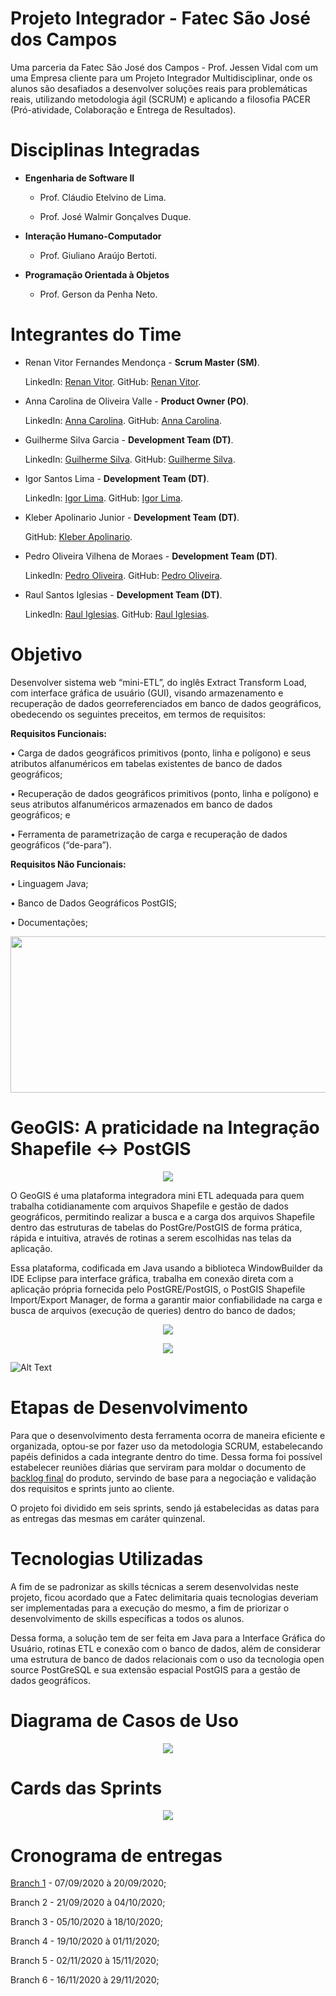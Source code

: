 # **Projeto Integrador - Fatec São José dos Campos**

Uma parceria da Fatec São José dos Campos - Prof. Jessen Vidal com um uma Empresa cliente para um Projeto Integrador Multidisciplinar, onde os alunos são desafiados a desenvolver soluções reais para problemáticas reais, utilizando metodologia ágil (SCRUM) e aplicando a filosofia PACER (Pró-atividade, Colaboração e Entrega de Resultados).

# **Disciplinas Integradas**

  - **Engenharia de Software II**
  
       - Prof. Cláudio Etelvino de Lima.
        
       - Prof. José Walmir Gonçalves Duque.
  
  - **Interação Humano-Computador**
  
       - Prof. Giuliano Araújo Bertoti.
  
  - **Programação Orientada à Objetos**
  
       - Prof. Gerson da Penha Neto.
   
# **Integrantes do Time**
  
   - Renan Vitor Fernandes Mendonça - **Scrum Master (SM)**.
    
     LinkedIn: [Renan Vitor](https://www.linkedin.com/in/renan-vitor-a93814109/).
     GitHub: [Renan Vitor](https://github.com/RenanVitor).
      
   - Anna Carolina de Oliveira Valle - **Product Owner (PO)**.
    
     LinkedIn: [Anna Carolina](https://www.linkedin.com/in/anna-carolina-372411b3/).
     GitHub: [Anna Carolina](https://github.com/AnnaCMendes).
      
   - Guilherme Silva Garcia - **Development Team (DT)**.
    
     LinkedIn: [Guilherme Silva](https://www.linkedin.com/in/guilherme-garcia-b07187153/).
     GitHub: [Guilherme Silva](https://github.com/guilherme4garcia).
      
   - Igor Santos Lima - **Development Team (DT)**.
    
     LinkedIn: [Igor Lima](https://www.linkedin.com/in/igor-lima-0202b0196/).
     GitHub: [Igor Lima](https://github.com/IgorSantosL).
      
   - Kleber Apolinario Junior - **Development Team (DT)**.
    
     GitHub: [Kleber Apolinario]().
      
   - Pedro Oliveira Vilhena de Moraes - **Development Team (DT)**.
    
     LinkedIn: [Pedro Oliveira](https://www.linkedin.com/in/pedrovilhena/).
     GitHub: [Pedro Oliveira](https://github.com/PedroVilhena).
      
   - Raul Santos Iglesias - **Development Team (DT)**.
    
     LinkedIn: [Raul Iglesias](https://www.linkedin.com/in/raul-iglesias-8010201a1/).
     GitHub: [Raul Iglesias](https://github.com/RaulIglesias).

# **Objetivo**

Desenvolver sistema web “mini-ETL”, do inglês Extract Transform Load, com interface gráfica de usuário (GUI), visando armazenamento e recuperação de dados georreferenciados em banco de dados geográficos, obedecendo os seguintes preceitos, em termos de requisitos:

   **Requisitos Funcionais:**
   
   • Carga de dados geográficos primitivos (ponto, linha e polígono) e seus atributos alfanuméricos em tabelas existentes de banco de dados geográficos;
    
   • Recuperação de dados geográficos primitivos (ponto, linha e polígono) e seus atributos alfanuméricos armazenados em banco de dados geográficos; e
   
   • Ferramenta de parametrização de carga e recuperação de dados geográficos (“de-para”).
   
   **Requisitos Não Funcionais:**
   
   • Linguagem Java;
   
   • Banco de Dados Geográficos PostGIS;
   
   • Documentações;

<p align="center">
  <img width="600" height="250" src="https://github.com/3pi-fatec-visiona/ShapeGIS---mini-ETL/blob/master/Branch%201/Assets/Fluxo.png">
</p>

# **GeoGIS: A praticidade na Integração Shapefile <-> PostGIS**

<p align="center">
  <img src="https://github.com/3pi-fatec-visiona/GeoGIS---mini-ETL/blob/master/Branch%201/Assets/Logo_GeoGIS.png">
</p>

O GeoGIS é uma plataforma integradora mini ETL adequada para quem trabalha cotidianamente com arquivos Shapefile e gestão de dados geográficos, permitindo realizar a busca e a carga dos arquivos Shapefile dentro das estruturas de tabelas do PostGre/PostGIS de forma prática, rápida e intuitiva, através de rotinas a serem escolhidas nas telas da aplicação.

Essa plataforma, codificada em Java usando a biblioteca WindowBuilder da IDE Eclipse para interface gráfica, trabalha em conexão direta com a aplicação própria fornecida pelo PostGRE/PostGIS, o PostGIS Shapefile Import/Export Manager, de forma a garantir maior confiabilidade na carga e busca de arquivos (execução de queries) dentro do banco de dados;

<p align="center">
  <img src="https://github.com/3pi-fatec-visiona/GeoGIS---mini-ETL/blob/master/Branch%201/Assets/Tela_Login_Preenchido.png">
</p>
  
<p align="center">
  <img src="https://github.com/3pi-fatec-visiona/GeoGIS---mini-ETL/blob/master/Branch%201/Assets/Tela_Convers%C3%A3o.png">
</p>

![Alt Text](https://github.com/3pi-fatec-visiona/GeoGIS---mini-ETL/blob/master/Branch%201/Assets/GIF-200920_233947.gif)

# **Etapas de Desenvolvimento**

Para que o desenvolvimento desta ferramenta ocorra de maneira eficiente e organizada, optou-se por fazer uso da metodologia SCRUM, estabelecando papéis definidos a cada integrante dentro do time. Dessa forma foi possível estabelecer reuniões diárias que serviram para moldar o documento de [backlog final](https://github.com/3pi-fatec-visiona/GeoGIS---mini-ETL/blob/master/Branch%201/Documenta%C3%A7%C3%A3o/Backlog%20Final.pdf) do produto, servindo de base para a negociação e validação dos requisitos e sprints junto ao cliente.

O projeto foi dividido em seis sprints, sendo já estabelecidas as datas para as entregas das mesmas em caráter quinzenal.

# **Tecnologias Utilizadas**

A fim de se padronizar as skills técnicas a serem desenvolvidas neste projeto, ficou acordado que a Fatec delimitaria quais tecnologias deveriam ser implementadas para a execução do mesmo, a fim de priorizar o desenvolvimento de skills específicas a todos os alunos.

Dessa forma, a solução tem de ser feita em Java para a Interface Gráfica do Usuário, rotinas ETL e conexão com o banco de dados, além de considerar uma estrutura de banco de dados relacionais com o uso da tecnologia open source PostGreSQL e sua extensão espacial PostGIS para a gestão de dados geográficos.

# **Diagrama de Casos de Uso**

<p align="center">
  <img src="https://github.com/3pi-fatec-visiona/GeoGIS---mini-ETL/blob/master/Branch%201/Assets/Diagrama_de_Caso_de_Uso.png">
</p>

# **Cards das Sprints**

<p align="center">
  <img src="https://github.com/3pi-fatec-visiona/ShapeGIS---mini-ETL/blob/master/Branch%201/Assets/Card_Sprint_1.png">
</p>

# **Cronograma de entregas**

[Branch 1](https://github.com/3pi-fatec-visiona/ETL_Visiona/tree/master/Branch%201) - 07/09/2020 à 20/09/2020;

Branch 2 - 21/09/2020 à 04/10/2020;

Branch 3 - 05/10/2020 à 18/10/2020;

Branch 4 - 19/10/2020 à 01/11/2020;

Branch 5 - 02/11/2020 à 15/11/2020;

Branch 6 - 16/11/2020 à 29/11/2020;
  
 
